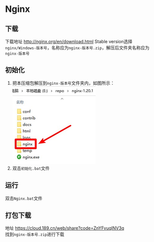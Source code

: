 # Nginx

## 下载
下载地址 http://nginx.org/en/download.html Stable version选择`nginx/Windows-版本号`，名称应为`nginx-版本号.zip`，解压后文件夹名称应为`nginx-版本号`

## 初始化
1. 把本压缩包解压到`nginx-版本号`文件夹内，如图所示：  
![初始化示例](img/初始化示例.jpg)
2. 双击`初始化.bat`文件

## 运行
双击`Nginx.bat`文件

## 打包下载
地址 https://cloud.189.cn/web/share?code=ZnYFvuqINV3q  
找到`nginx-版本号.zip`进行下载  
